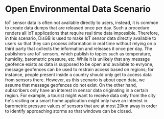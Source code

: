 # Open Environmental Data Scenario

IoT sensor data is often not available directly to users, instead, it is common to create data dumps that are released
once per day. Such a procedure renders all IoT applications that require real time data impossible. Therefore, in this
scenario, DisGB is used to make IoT sensor data directly available to users so that they can process information in real
time without relying on a third party that collects the information and releases it once per day.
The publishers are IoT sensors, which publish to topics such as temperature, humidity, barometric pressure, etc. While
it is unlikely that any message geofence exists as data is supposed to be open and available to evryone, message
geofences can be used to restrain access based on regions; for instance, people present inside a country should only get
to access data from sensors there. However, as this scenario is about open data, we assume that message geofences do not
exist. On the other hand, subscribers only have an interest in sensor data originating in a certain region. For example,
a tourist might want to receive data only from the city he's visiting or a smart home application might only have an
interest in barometric pressure values of sensors that are at most 20km away in order to identify approaching storms so
that windows can be closed.

